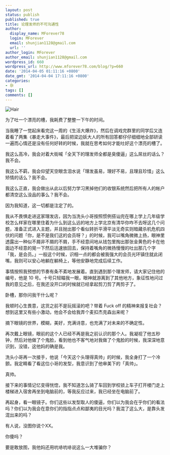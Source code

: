 ```yaml
---
layout: post
status: publish
published: true
title: 论理发师的不可沟通性
author:
  display_name: MForever78
  login: MForever
  email: shunjian1128@gmail.com
  url: ''
author_login: MForever
author_email: shunjian1128@gmail.com
wordpress_id: 660
wordpress_url: http://www.mforever78.com/blog/?p=660
date: '2014-04-05 01:11:16 +0800'
date_gmt: '2014-04-04 17:11:16 +0800'
categories:
- 杂
tags: []
comments: []
---
```

<p><img src="https://blog.mforever78.com/images/Hair.jpg" alt="Hair" /></p>
<p>为了吐一个漂亮的槽，我耗费了整整一下午的时间。</p>
<p>当我睡了一觉起床看完这一周的《生活大爆炸》，然后在调戏完群里的同学后又连着看了两集《暴走大事件》，最后把梁边妖大人的所有回答都仔仔细细地全部研读一遍而心情还是没有任何好转的时候，我就在思考如何才能吐好这个漂亮的槽了。</p>
<p>我这么高冷，我会对着大街喊「全天下的理发师全都是臭傻逼」这么屌丝的话么？我不会。</p>
<p>我这么不羁，我会仰望天空眼含泪水说「理发虽易，理好不易，且理且珍惜」这么矫情的话么？我不会。</p>
<p>我这么正直，我会做出从此以后努力学习黑掉他们的收银系统然后把所有人的帐户都清空这么没品的事么？我不会。</p>
<p>因为我知道，这一切都是注定了的。</p>
<p>我从不畏惧走进这家理发店，因为当洗头小哥按照惯例搭讪完在哪上学上几年级学校怎么样家在哪里住着为什么到这么远的地方上学北京有清华你咋不去呀这几个问题，准备正式进入主题，并且抛出那个看似转折平滑平淡无奇实则暗藏杀机危机四伏的问题「你，是不是我们这的会员呀？」的时候，我可以嘴角微微上扬，眼神里透露出一种似不屑非不屑的不屑，手不经意间地从钱包里掏出那张金黄色的卡在他面边不经意的晃一下然后迅速放回去，保持着嘴角的微扬慢慢的吐出那几个字「我，是会员。」一般这个时候，识相一点的都会被我强大的会员光环镇住就此闭嘴，我则可以安心地躺在躺椅上，等他安静地完成后续工作。</p>
<p>事情按照我预想的节奏有条不紊地发展着。直到遇到那个理发师，请大家记住他的编号，他是 10 号。十号只轻瞄我一眼，眼神就游离到了其他地方，象征性地问过我的意见之后，在我还没开口的时候就已经拿起剪刀剪了两剪子了。</p>
<p>卧槽，那你问我干什么呢？</p>
<p>我顿时心生畏意，这货之前不是玩摇滚的吧？带着 Fuck off 的精神来报复社会？想到这里又有些小激动，他会不会给我弄个麦扣杰克森出来呢？</p>
<p>摘下眼镜的世界，模糊，美好，充满诗意，也充满了对未来的不确定性。</p>
<p>再次戴上眼镜，眼前的这个人已经不再是我之前认识的那个人。我凝视了他五秒钟，然后对他做了个鬼脸，看到他也不客气地对我做了个鬼脸的时候，我深深地意识到，没错，这他妈的确是我。</p>
<p>洗头小哥再一次接手，他说「今天这个头理得真帅」的时候，我全身打了一个冷颤。我定睛看了看这位小哥的发型，我意识到了他审美下的「真帅」。</p>
<p>真帅。</p>
<p>接下来的事情记忆变得恍惚，我不知道怎么骑了车回到学校锁上车子打开楼门走上楼梯进入宿舍再坐到电脑前的，等我反应过来，我已经坐在电脑前了。</p>
<p>再起身，看一眼镜子。你们这些以发型取人的傻逼，你们以为我会在乎你们的看法吗？你们以为我会在意你们的指指点点和鄙夷的目光吗？我混了这么大，是靠头发混出来的吗？</p>
<p>有人说，没图你说个XX。</p>
<p>你傻吗？</p>
<p>要是敢放图，我他妈还用吭哧吭哧说这么一大堆骗你？</p>
